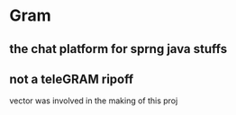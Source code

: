 # Gram
## the chat platform for sprng java stuffs
## not a teleGRAM ripoff
vector was involved in the making of this proj
